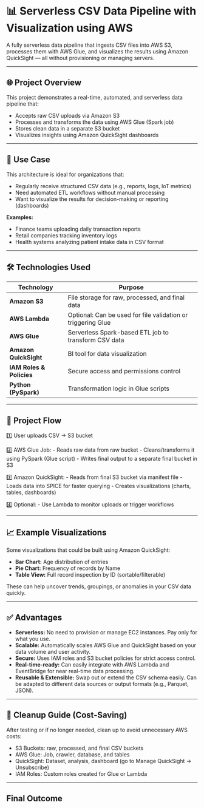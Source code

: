 # 📊 Serverless CSV Data Pipeline with Visualization using AWS

A fully serverless data pipeline that ingests CSV files into AWS S3, processes them with AWS Glue, and visualizes the results using Amazon QuickSight — all without provisioning or managing servers.

---

## 🌐 Project Overview

This project demonstrates a real-time, automated, and serverless data pipeline that:
- Accepts raw CSV uploads via Amazon S3
- Processes and transforms the data using AWS Glue (Spark job)
- Stores clean data in a separate S3 bucket
- Visualizes insights using Amazon QuickSight dashboards

---

## 🚀 Use Case

This architecture is ideal for organizations that:
- Regularly receive structured CSV data (e.g., reports, logs, IoT metrics)
- Need automated ETL workflows without manual processing
- Want to visualize the results for decision-making or reporting (dashboards)

**Examples:**
- Finance teams uploading daily transaction reports
- Retail companies tracking inventory logs
- Health systems analyzing patient intake data in CSV format

---

## 🛠️ Technologies Used

| Technology | Purpose |
|------------|---------|
| **Amazon S3** | File storage for raw, processed, and final data |
| **AWS Lambda** | Optional: Can be used for file validation or triggering Glue |
| **AWS Glue** | Serverless Spark-based ETL job to transform CSV data |
| **Amazon QuickSight** | BI tool for data visualization |
| **IAM Roles & Policies** | Secure access and permissions control |
| **Python (PySpark)** | Transformation logic in Glue scripts |

---

## 🔄 Project Flow

1️⃣ User uploads CSV → S3 bucket

2️⃣ AWS Glue Job:
     - Reads raw data from raw bucket
     - Cleans/transforms it using PySpark (Glue script)
     - Writes final output to a separate final bucket in S3

3️⃣ Amazon QuickSight:
     - Reads from final S3 bucket via manifest file
     - Loads data into SPICE for faster querying
     - Creates visualizations (charts, tables, dashboards)

4️⃣ Optional:
     - Use Lambda to monitor uploads or trigger workflows

---

## 📈 Example Visualizations

Some visualizations that could be built using Amazon QuickSight:

- **Bar Chart:** Age distribution of entries
- **Pie Chart:** Frequency of records by Name
- **Table View:** Full record inspection by ID (sortable/filterable)

These can help uncover trends, groupings, or anomalies in your CSV data quickly.

---

## ✅ Advantages

- **Serverless:** No need to provision or manage EC2 instances. Pay only for what you use.
- **Scalable:** Automatically scales AWS Glue and QuickSight based on your data volume and user activity.
- **Secure:** Uses IAM roles and S3 bucket policies for strict access control.
- **Real-time-ready:** Can easily integrate with AWS Lambda and EventBridge for near real-time data processing.
- **Reusable & Extensible:** Swap out or extend the CSV schema easily. Can be adapted to different data sources or output formats (e.g., Parquet, JSON).

---

## 🧼 Cleanup Guide (Cost-Saving)

After testing or if no longer needed, clean up to avoid unnecessary AWS costs:

- S3 Buckets: raw, processed, and final CSV buckets
- AWS Glue: Job, crawler, database, and tables
- QuickSight: Dataset, analysis, dashboard (go to Manage QuickSight → Unsubscribe)
- IAM Roles: Custom roles created for Glue or Lambda

---

## Final Outcome

